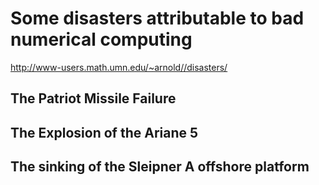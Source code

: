 
# Some disasters attributable to bad numerical computing

<http://www-users.math.umn.edu/~arnold//disasters/>

## The Patriot Missile Failure

## The Explosion of the Ariane 5

## The sinking of the Sleipner A offshore platform
